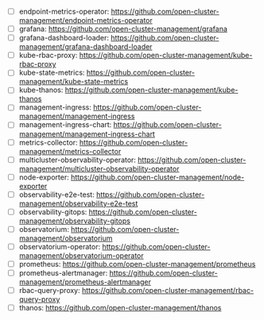 
- [ ] endpoint-metrics-operator: https://github.com/open-cluster-management/endpoint-metrics-operator
- [ ] grafana: https://github.com/open-cluster-management/grafana
- [ ] grafana-dashboard-loader: https://github.com/open-cluster-management/grafana-dashboard-loader
- [ ] kube-rbac-proxy: https://github.com/open-cluster-management/kube-rbac-proxy
- [ ] kube-state-metrics: https://github.com/open-cluster-management/kube-state-metrics
- [ ] kube-thanos: https://github.com/open-cluster-management/kube-thanos
- [ ] management-ingress: https://github.com/open-cluster-management/management-ingress
- [ ] management-ingress-chart: https://github.com/open-cluster-management/management-ingress-chart
- [ ] metrics-collector: https://github.com/open-cluster-management/metrics-collector
- [ ] multicluster-observability-operator: https://github.com/open-cluster-management/multicluster-observability-operator
- [ ] node-exporter: https://github.com/open-cluster-management/node-exporter
- [ ] observability-e2e-test: https://github.com/open-cluster-management/observability-e2e-test
- [ ] observability-gitops: https://github.com/open-cluster-management/observability-gitops
- [ ] observatorium: https://github.com/open-cluster-management/observatorium
- [ ] observatorium-operator: https://github.com/open-cluster-management/observatorium-operator
- [ ] prometheus: https://github.com/open-cluster-management/prometheus
- [ ] prometheus-alertmanager: https://github.com/open-cluster-management/prometheus-alertmanager
- [ ] rbac-query-proxy: https://github.com/open-cluster-management/rbac-query-proxy
- [ ] thanos: https://github.com/open-cluster-management/thanos
